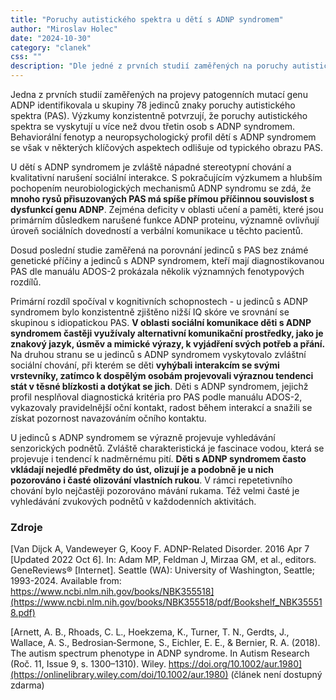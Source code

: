 ```yaml
---
title: "Poruchy autistického spektra u dětí s ADNP syndromem"
author: "Miroslav Holec"
date: "2024-10-30"
category: "clanek"
css: ""
description: "Dle jedné z prvních studií zaměřených na poruchy autistického spektra u dětí s ADNP syndromem se PAS objevuje u dvou třetin jedinců. Chování a obtíže dětí s ADNP syndromem se však liší od jedinců s PAS bez známé genetické příčiny."
---
```


Jedna z prvních studií zaměřených na projevy patogenních mutací genu ADNP identifikovala u skupiny 78 jedinců znaky poruchy autistického spektra (PAS). Výzkumy konzistentně potvrzují, že poruchy autistického spektra se vyskytují u více než dvou třetin osob s ADNP syndromem. Behaviorální fenotyp a neuropsychologický profil dětí s ADNP syndromem se však v některých klíčových aspektech odlišuje od typického obrazu PAS.

U dětí s ADNP syndromem je zvláště nápadné stereotypní chování a kvalitativní narušení sociální interakce. S pokračujícím výzkumem a hlubším pochopením neurobiologických mechanismů ADNP syndromu se zdá, že **mnoho rysů přisuzovaných PAS má spíše přímou příčinnou souvislost s dysfunkcí genu ADNP**. Zejména deficity v oblasti učení a paměti, které jsou primárním důsledkem narušené funkce ADNP proteinu, významně ovlivňují úroveň sociálních dovedností a verbální komunikace u těchto pacientů.

Dosud poslední studie zaměřená na porovnání jedinců s PAS bez známé genetické příčiny a jedinců s ADNP syndromem, kteří mají diagnostikovanou PAS dle manuálu ADOS-2 prokázala několik významných fenotypových rozdílů. 

Primární rozdíl spočíval v kognitivních schopnostech - u jedinců s ADNP syndromem bylo konzistentně zjištěno nižší IQ skóre ve srovnání se skupinou s idiopatickou PAS. **V oblasti sociální komunikace děti s ADNP syndromem častěji využívaly alternativní komunikační prostředky, jako je znakový jazyk, úsměv a mimické výrazy, k vyjádření svých potřeb a přání.** Na druhou stranu se u jedinců s ADNP syndromem vyskytovalo zvláštní sociální chování, při kterém se děti **vyhýbali interakcím se svými vrstevníky, zatímco k dospělým osobám projevovali výraznou tendenci stát v těsné blízkosti a dotýkat se jich**. Děti s ADNP syndromem, jejichž profil nesplňoval diagnostická kritéria pro PAS podle manuálu ADOS-2, vykazovaly pravidelnější oční kontakt, radost během interakcí a snažili se získat pozornost navazováním očního kontaktu.

U jedinců s ADNP syndromem se výrazně projevuje vyhledávání senzorických podnětů. Zvláště charakteristická je fascinace vodou, která se projevuje i tendencí k nadměrnému pití.  **Děti s ADNP syndromem často vkládají nejedlé předměty do úst, olizují je a podobně je u nich pozorováno i časté olizování vlastních rukou**. V rámci repetetivního chování bylo nejčastěji pozorováno mávání rukama. Též velmi časté je vyhledávání zvukových podnětů v každodenních aktivitách. 

### Zdroje

[Van  Dijck A, Vandeweyer G, Kooy F. ADNP-Related Disorder. 2016 Apr 7  [Updated 2022 Oct 6]. In: Adam MP, Feldman J, Mirzaa GM, et al.,  editors. GeneReviews® [Internet]. Seattle (WA): University of  Washington, Seattle; 1993-2024. Available from:  https://www.ncbi.nlm.nih.gov/books/NBK355518](https://www.ncbi.nlm.nih.gov/books/NBK355518/pdf/Bookshelf_NBK355518.pdf)

[Arnett, A. B., Rhoads, C. L., Hoekzema, K., Turner, T. N., Gerdts, J., Wallace, A. S., Bedrosian‐Sermone, S., Eichler, E. E., & Bernier, R. A. (2018). The autism spectrum phenotype in ADNP syndrome. In Autism Research (Roč. 11, Issue 9, s. 1300–1310). Wiley. https://doi.org/10.1002/aur.1980](https://onlinelibrary.wiley.com/doi/10.1002/aur.1980) (článek není dostupný zdarma)